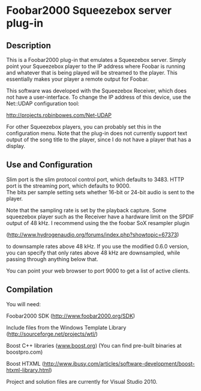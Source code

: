Foobar2000 Squeezebox server plug-in
====================================

Description
-----------

This is a Foobar2000 plug-in that emulates a Squeezebox server.
Simply point your Squeezebox player to the IP address where Foobar 
is running and whatever that is being played will be streamed to
the player.  This essentially makes your player a remote output
for Foobar.

This software was developed with the Squeezebox Receiver, which
does not have a user-interface.  To change the IP address of
this device, use the Net::UDAP configuration tool:

http://projects.robinbowes.com/Net-UDAP

For other Squeezebox players, you can probably set this in the
configuration menu.  Note that the plug-in does not currently
support text output of the song title to the player, since I
do not have a player that has a display.


Use and Configuration
---------------------

Slim port is the slim protocol control port, which defaults to 3483.
HTTP port is the streaming port, which defaults to 9000.  
The bits per sample setting sets whether 16-bit or 24-bit audio 
is sent to the player.  

Note that the sampling rate is set by the playback capture.
Some squeezebox player such as the Receiver have a hardware
limit on the SPDIF output of 48 kHz.  I recommend using the
the foobar SoX resampler plugin 

(http://www.hydrogenaudio.org/forums/index.php?showtopic=67373)

to downsample rates above 48 kHz.  If you use the modified
0.6.0 version, you can specify that only rates above 48 kHz
are downsampled, while passing through anything below that.

You can point your web browser to port 9000 to get a list of
active clients.


Compilation
-----------

You will need:

Foobar2000 SDK (http://www.foobar2000.org/SDK)

Include files from the Windows Template Library (http://sourceforge.net/projects/wtl/)

Boost C++ libraries (www.boost.org) (You can find pre-built binaries at boostpro.com)

Boost HTXML (http://www.ibusy.com/articles/software-development/boost-htxml-library.html)

Project and solution files are currently for Visual Studio 2010.